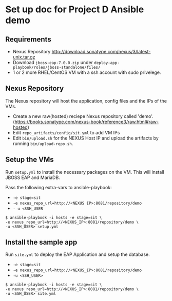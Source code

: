 # Set up doc for Project D Ansible demo


## Requirements
* Nexus Repository http://download.sonatype.com/nexus/3/latest-unix.tar.gz
* Download `jboss-eap-7.0.0.zip` under `deploy-app-playbook/roles/jboss-standalone/files/`
* 1 or 2 more RHEL/CentOS VM with a ssh account with sudo privelege. 

## Nexus Repository

The Nexus repository will host the application, config files and the IPs of the VMs. 

  * Create a new raw(hosted) reciepe Nexus repository called 'demo'. (https://books.sonatype.com/nexus-book/reference3/raw.html#raw-hosted) 
  * Edit `repo_artifacts/config/sit.yml` to add VM IPs
  * Edit `bin/upload.sh` for the NEXUS Host IP and upload the artifacts by running `bin/upload-repo.sh`.

## Setup the VMs

Run `setup.yml` to install the necessary packages on the VM. This will install JBOSS EAP and MariaDB.

Pass the following extra-vars to ansible-playbook:

* `-e stage=sit`
* `-e nexus_repo_url=http://<NEXUS IP>:8081/repository/demo`
* `- u <SSH_USER`

```
$ ansible-playbook -i hosts -e stage=sit \
-e nexus_repo_url=http://<NEXUS_IP>:8081/repository/demo \
-u <SSH_USER> setup.yml
```
 
##  Install the sample app

Run `site.yml` to deploy the EAP Application and setup the database.

* `-e stage=sit`
* `-e nexus_repo_url=http://<NEXUS_IP>:8081/repository/demo`
* `-u <SSH_USER>` 

```
$ ansible-playbook -i hosts -e stage=sit \
-e nexus_repo_url=http://<NEXUS_IP>:8081/repository/demo \
-u <SSH_USER> site.yml
```
